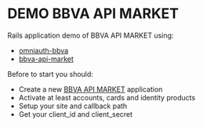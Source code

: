 # DEMO BBVA API MARKET 

Rails application demo of BBVA API MARKET using:
- [omniauth-bbva](https://github.com/the-cocktail/omniauth-bbva)
- [bbva-api-market](https://github.com/the-cocktail/bbva-api-market)

Before to start you should:
- Create a new [BBVA API MARKET](http://www.bbvaapimarket.com) application
- Activate at least accounts, cards and identity products
- Setup your site and callback path
- Get your client_id and client_secret

